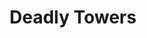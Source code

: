---
layout: video
series: Angry Video Game Nerd
season: 3
episode: 54
title: "Deadly Towers"
permalink: /avgn/episode-54
video_id: cgCSbOy4mNU
drive_id: 1YJLksvT320_hLsaCAgbW9Af8S_LvN5ru
release_date: 2008-08-19
mike_notes:
toggle: off
---